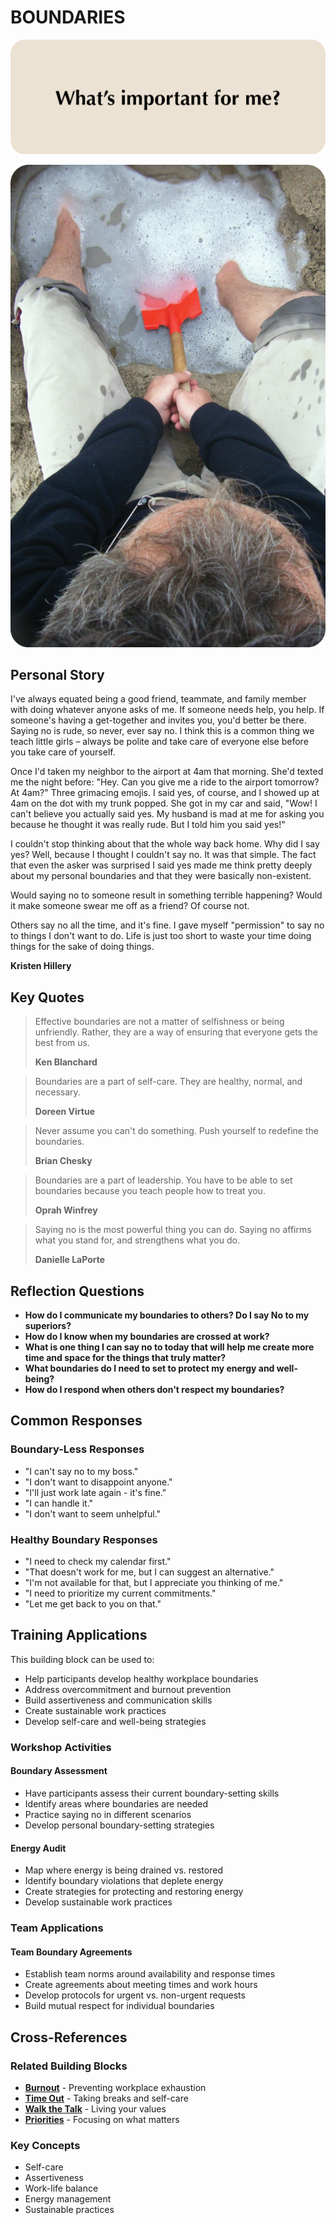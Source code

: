 # BOUNDARIES

![Boundaries Question Card](SPEAKUP%20QUESTION%20CARDS%20FOR%20AI/SPEAK_UP_question_cards_AI3.png)

![Boundaries Photo Card](SPEAKUP%20PHOTO%20CARDS/SPEAK%20UP_Photo_Cards_VER2_2.png)

## Personal Story

I've always equated being a good friend, teammate, and family member with doing whatever anyone asks of me. If someone needs help, you help. If someone's having a get-together and invites you, you'd better be there. Saying no is rude, so never, ever say no. I think this is a common thing we teach little girls – always be polite and take care of everyone else before you take care of yourself.

Once I'd taken my neighbor to the airport at 4am that morning. She'd texted me the night before: "Hey. Can you give me a ride to the airport tomorrow? At 4am?" Three grimacing emojis. I said yes, of course, and I showed up at 4am on the dot with my trunk popped. She got in my car and said, "Wow! I can't believe you actually said yes. My husband is mad at me for asking you because he thought it was really rude. But I told him you said yes!"

I couldn't stop thinking about that the whole way back home. Why did I say yes? Well, because I thought I couldn't say no. It was that simple. The fact that even the asker was surprised I said yes made me think pretty deeply about my personal boundaries and that they were basically non-existent.

Would saying no to someone result in something terrible happening? Would it make someone swear me off as a friend? Of course not.

Others say no all the time, and it's fine. I gave myself "permission" to say no to things I don't want to do. Life is just too short to waste your time doing things for the sake of doing things.

**Kristen Hillery**

## Key Quotes

> Effective boundaries are not a matter of selfishness or being unfriendly. Rather, they are a way of ensuring that everyone gets the best from us.
> 
> **Ken Blanchard**

> Boundaries are a part of self-care. They are healthy, normal, and necessary.
> 
> **Doreen Virtue**

> Never assume you can't do something. Push yourself to redefine the boundaries.
> 
> **Brian Chesky**

> Boundaries are a part of leadership. You have to be able to set boundaries because you teach people how to treat you.
> 
> **Oprah Winfrey**

> Saying no is the most powerful thing you can do. Saying no affirms what you stand for, and strengthens what you do.
> 
> **Danielle LaPorte**

## Reflection Questions

- **How do I communicate my boundaries to others? Do I say No to my superiors?**
- **How do I know when my boundaries are crossed at work?**
- **What is one thing I can say no to today that will help me create more time and space for the things that truly matter?**
- **What boundaries do I need to set to protect my energy and well-being?**
- **How do I respond when others don't respect my boundaries?**

## Common Responses

### Boundary-Less Responses
- "I can't say no to my boss."
- "I don't want to disappoint anyone."
- "I'll just work late again - it's fine."
- "I can handle it."
- "I don't want to seem unhelpful."

### Healthy Boundary Responses
- "I need to check my calendar first."
- "That doesn't work for me, but I can suggest an alternative."
- "I'm not available for that, but I appreciate you thinking of me."
- "I need to prioritize my current commitments."
- "Let me get back to you on that."

## Training Applications

This building block can be used to:
- Help participants develop healthy workplace boundaries
- Address overcommitment and burnout prevention
- Build assertiveness and communication skills
- Create sustainable work practices
- Develop self-care and well-being strategies

### Workshop Activities

#### **Boundary Assessment**
- Have participants assess their current boundary-setting skills
- Identify areas where boundaries are needed
- Practice saying no in different scenarios
- Develop personal boundary-setting strategies

#### **Energy Audit**
- Map where energy is being drained vs. restored
- Identify boundary violations that deplete energy
- Create strategies for protecting and restoring energy
- Develop sustainable work practices

### Team Applications

#### **Team Boundary Agreements**
- Establish team norms around availability and response times
- Create agreements about meeting times and work hours
- Develop protocols for urgent vs. non-urgent requests
- Build mutual respect for individual boundaries

## Cross-References

### Related Building Blocks
- **[Burnout](burnout/README.md)** - Preventing workplace exhaustion
- **[Time Out](time-out/README.md)** - Taking breaks and self-care
- **[Walk the Talk](walk-the-talk/README.md)** - Living your values
- **[Priorities](priorities/README.md)** - Focusing on what matters

### Key Concepts
- Self-care
- Assertiveness
- Work-life balance
- Energy management
- Sustainable practices
